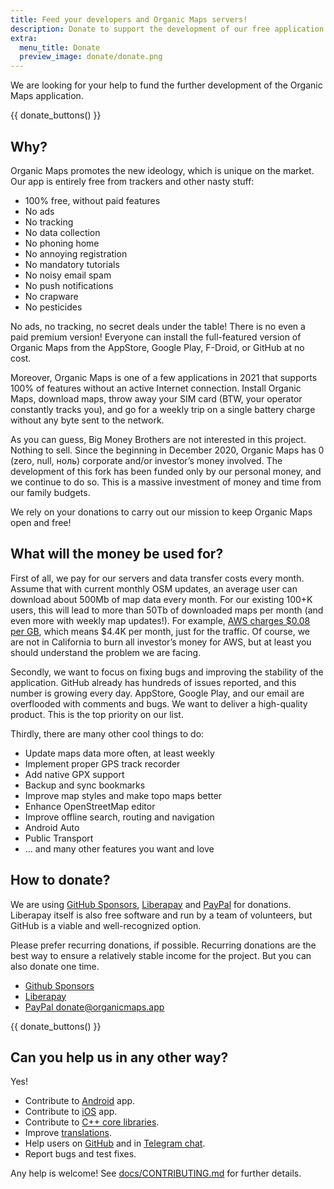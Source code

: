 ```yaml
---
title: Feed your developers and Organic Maps servers!
description: Donate to support the development of our free application
extra:
  menu_title: Donate
  preview_image: donate/donate.png
---
```


We are looking for your help to fund the further development of the Organic Maps application.

{{ donate_buttons() }}

## Why?

Organic Maps promotes the new ideology, which is unique on the market. Our app is entirely free from trackers and other nasty stuff:

- 100% free, without paid features
- No ads
- No tracking
- No data collection
- No phoning home
- No annoying registration
- No mandatory tutorials
- No noisy email spam
- No push notifications
- No crapware
- No pesticides

No ads, no tracking, no secret deals under the table! There is no even a paid premium version! Everyone can install the full-featured version of Organic Maps from the AppStore, Google Play, F-Droid, or GitHub at no cost.

Moreover, Organic Maps is one of a few applications in 2021 that supports 100% of features without an active Internet connection. Install Organic Maps, download maps, throw away your SIM card (BTW, your operator constantly tracks you), and go for a weekly trip on a single battery charge without any byte sent to the network.

As you can guess, Big Money Brothers are not interested in this project. Nothing to sell. Since the beginning in December 2020, Organic Maps has 0 (zero, null, ноль) corporate and/or investor’s money involved. The development of this fork has been funded only by our personal money, and we continue to do so. This is a massive investment of money and time from our family budgets.

We rely on your donations to carry out our mission to keep Organic Maps open and free!


## What will the money be used for?

First of all, we pay for our servers and data transfer costs every month. Assume that with current monthly OSM updates, an average user can download about 500Mb of map data every month. For our existing 100+K users, this will lead to more than 50Tb of downloaded maps per month (and even more with weekly map updates!). For example, [AWS charges $0.08 per GB](https://aws.amazon.com/ec2/pricing/on-demand/#Data_Transfer), which means $4.4K per month, just for the traffic. Of course, we are not in California to burn all investor’s money for AWS, but at least you should understand the problem we are facing.

Secondly, we want to focus on fixing bugs and improving the stability of the application. GitHub already has hundreds of issues reported, and this number is growing every day. AppStore, Google Play, and our email are overflooded with comments and bugs. We want to deliver a high-quality product. This is the top priority on our list.

Thirdly, there are many other cool things to do:

- Update maps data more often, at least weekly
- Implement proper GPS track recorder
- Add native GPX support
- Backup and sync bookmarks
- Improve map styles and make topo maps better
- Enhance OpenStreetMap editor
- Improve offline search, routing and navigation
- Android Auto
- Public Transport
- ... and many other features you want and love


## How to donate?

We are using [GitHub Sponsors](https://github.com/sponsors/organicmaps), [Liberapay](https://liberapay.com/OrganicMaps/donate) and [PayPal](https://www.paypal.com/donate?hosted_button_id=JYM34AADM87V8) for donations. Liberapay itself is also free software and run by a team of volunteers, but GitHub is a viable and well-recognized option.

Please prefer recurring donations, if possible. Recurring donations are the best way to ensure a relatively stable income for the project. But you can also donate one time.

- [Github Sponsors](https://github.com/sponsors/organicmaps)
- [Liberapay](https://liberapay.com/OrganicMaps/donate)
- [PayPal donate@organicmaps.app](https://www.paypal.com/donate?hosted_button_id=JYM34AADM87V8)

{{ donate_buttons() }}


## Can you help us in any other way?

Yes!

- Contribute to [Android](https://github.com/organicmaps/organicmaps/issues?q=is%3Aopen+is%3Aissue+label%3AAndroid) app.
- Contribute to [iOS](https://github.com/organicmaps/organicmaps/issues?q=is%3Aopen+is%3Aissue+label%3Aios) app.
- Contribute to [C++ core libraries](https://github.com/organicmaps/organicmaps/blob/master/docs/STRUCTURE.md#directories-structure).
- Improve [translations](https://github.com/organicmaps/organicmaps/blob/master/docs/CONTRIBUTING.md#translations).
- Help users on [GitHub](https://github.com/organicmaps/organicmaps/issues) and in [Telegram chat](https://t.me/OrganicMaps).
- Report bugs and test fixes.

Any help is welcome! See [docs/CONTRIBUTING.md](https://github.com/organicmaps/organicmaps/blob/master/docs/CONTRIBUTING.md) for further details.
